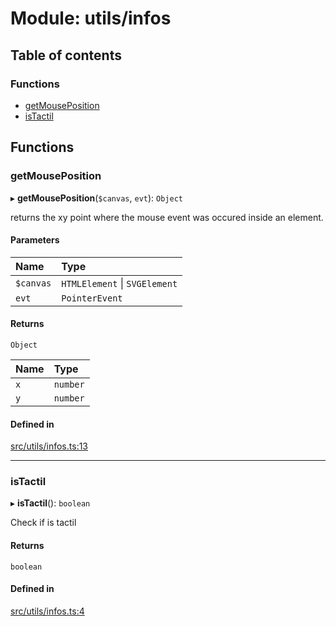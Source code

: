 # Module: utils/infos

## Table of contents

### Functions

- [getMousePosition](utils_infos.md#getmouseposition)
- [isTactil](utils_infos.md#istactil)

## Functions

### getMousePosition

▸ **getMousePosition**(`$canvas`, `evt`): `Object`

returns the xy point where the mouse event was occured inside an element.

#### Parameters

| Name | Type |
| :------ | :------ |
| `$canvas` | `HTMLElement` \| `SVGElement` |
| `evt` | `PointerEvent` |

#### Returns

`Object`

| Name | Type |
| :------ | :------ |
| `x` | `number` |
| `y` | `number` |

#### Defined in

[src/utils/infos.ts:13](https://github.com/fabwcie/drawer/blob/6f6bdfc/src/utils/infos.ts#L13)

___

### isTactil

▸ **isTactil**(): `boolean`

Check if is tactil

#### Returns

`boolean`

#### Defined in

[src/utils/infos.ts:4](https://github.com/fabwcie/drawer/blob/6f6bdfc/src/utils/infos.ts#L4)
